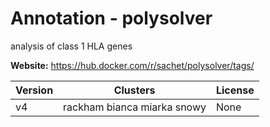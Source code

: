 # Annotation - polysolver

analysis of class 1 HLA genes



**Website:** <https://hub.docker.com/r/sachet/polysolver/tags/>

| Version | Clusters | License |
| ------- | -------- | ------- |
| v4 | rackham bianca miarka snowy | None |
